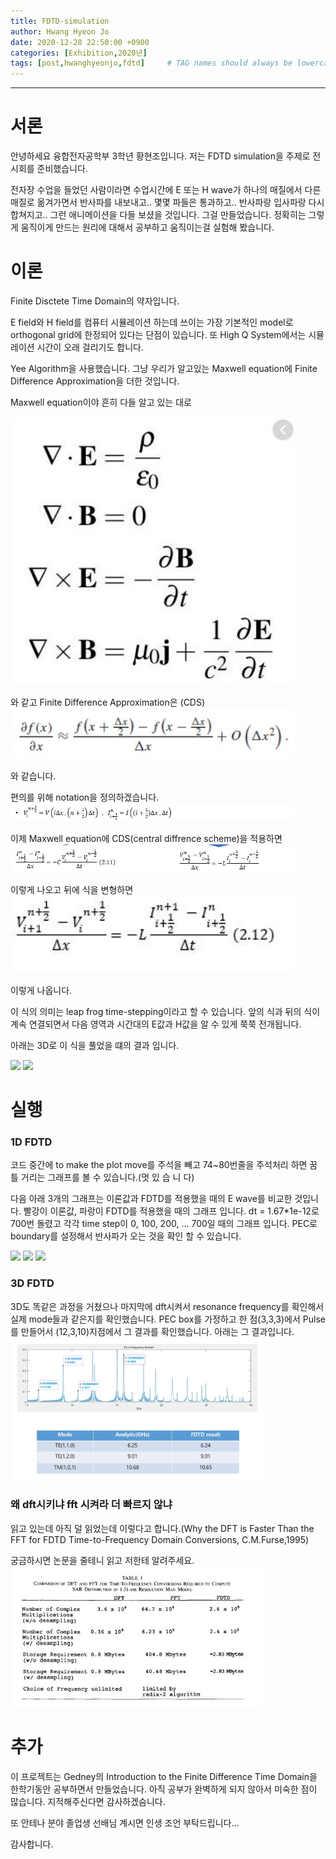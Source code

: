 ```yaml
---
title: FDTD-simulation
author: Hwang Hyeon Jo
date: 2020-12-28 22:50:00 +0900
categories: [Exhibition,2020년]
tags: [post,hwanghyeonjo,fdtd]     # TAG names should always be lowercase, 띄어쓰기도 금지 
---
```


------------------------------------------
# 서론
안녕하세요 융합전자공학부 3학년 황현조입니다. 저는 FDTD simulation을 주제로 전시회를 준비했습니다. 

전자장 수업을 들었던 사람이라면 수업시간에 E 또는 H wave가 하나의 매질에서 다른 매질로 옮겨가면서 반사파를 내보내고.. 몇몇 파들은 통과하고.. 반사파랑 입사파랑 다시 합쳐지고.. 그런 애니메이션을 다들 보셨을 것입니다. 그걸 만들었습니다. 정확히는 그렇게 움직이게 만드는 원리에 대해서 공부하고 움직이는걸 실험해 봤습니다.

# 이론

Finite Disctete Time Domain의 약자입니다.

E field와 H field를 컴퓨터 시뮬레이션 하는데 쓰이는 가장 기본적인 model로 orthogonal grid에 한정되어 있다는 단점이 있습니다. 또 High Q System에서는 시뮬레이션 시간이 오래 걸리기도 합니다.

Yee Algorithm을 사용했습니다. 그냥 우리가 알고있는 Maxwell equation에 Finite Difference Approximation을 더한 것입니다.

Maxwell equation이야 흔히 다들 알고 있는 대로

<img src="/assets/img/post/2020-12-28-FDTD-simulation/Maxwelleq.JPG" width="90%">

와 같고 Finite Difference Approximation은 (CDS)
<img src="/assets/img/post/2020-12-28-FDTD-simulation/CDS.JPG" width="90%">

와 같습니다.

편의를 위해 notation을 정의하겠습니다.
<img src="/assets/img/post/2020-12-28-FDTD-simulation/notation.JPG" width="90%">

이제 Maxwell equation에 CDS(central diffrence scheme)을 적용하면 
<img src="/assets/img/post/2020-12-28-FDTD-simulation/Result.JPG" width="90%">

이렇게 나오고 뒤에 식을 변형하면 
<img src="/assets/img/post/2020-12-28-FDTD-simulation/Result2.JPG" width="90%">

이렇게 나옵니다.

이 식의 의미는 leap frog time-stepping이라고 할 수 있습니다. 
앞의 식과 뒤의 식이 계속 연결되면서 다음 영역과 시간대의 E값과 H값을 알 수 있게 쭉쭉 전개됩니다.

아래는 3D로 이 식을 풀었을 떄의 결과 입니다.

<img src="/assets/img/post/2020-12-28-FDTD-simulation/3D-1.JPG" width="70%">

<img src="/assets/img/post/2020-12-28-FDTD-simulation/3D-2.JPG" width="70%">

# 실행

### 1D FDTD

코드 중간에 to make the plot move를 주석을 빼고 74~80번줄을 주석처리 하면 꿈틀 거리는 그래프를 볼 수 있습니다.(멋 있 습 니 다)

다음 아래 3개의 그래프는 이론값과 FDTD를 적용했을 때의 E wave를 비교한 것입니다. 빨강이 이론값, 파랑이 FDTD를 적용했을 때의 그래프 입니다. dt = 1.67*1e-12로 700번 돌렸고 각각 time step이 0, 100, 200, ... 700일 때의 그래프 입니다. PEC로 boundary를 설정해서 반사파가 오는 것을 확인 할 수 있습니다. 

<img src="/assets/img/post/2020-12-28-FDTD-simulation/1Dresult-1.JPG" width="80%">
<img src="/assets/img/post/2020-12-28-FDTD-simulation/1Dresult-2.JPG" width="80%">
<img src="/assets/img/post/2020-12-28-FDTD-simulation/1Dresult-3.JPG" width="80%">

### 3D FDTD

3D도 똑같은 과정을 거쳤으나 마지막에 dft시켜서 resonance frequency를 확인해서 실제 mode들과 같은지를 확인했습니다. PEC box를 가정하고 한 점(3,3,3)에서 Pulse를 만들어서 (12,3,10)지점에서 그 결과를 확인했습니다. 아래는 그 결과입니다.
<img src="/assets/img/post/2020-12-28-FDTD-simulation/3Dresult.JPG" width="80%">


### 왜 dft시키냐 fft 시켜라 더 빠르지 않냐

읽고 있는데 아직 덜 읽었는데 이렇다고 합니다.(Why the DFT is Faster Than the FFT for FDTD
Time-to-Frequency Domain Conversions, C.M.Furse,1995)

궁금하시면 논문을 줄테니 읽고 저한테 알려주세요.
<img src="/assets/img/post/2020-12-28-FDTD-simulation/dftfft.JPG" width="80%">



# 추가

이 프로젝트는 Gedney의 Introduction to the Finite Difference Time Domain을 한학기동안 공부하면서 만들었습니다. 아직 공부가 완벽하게 되지 않아서 미숙한 점이 많습니다. 지적해주신다면 감사하겠슴니다. 

또 안테나 분야 졸업생 선배님 계시면 인생 조언 부탁드립니다... 

감사합니다.
